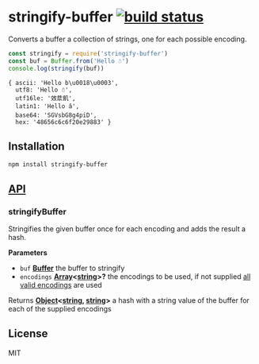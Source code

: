 # stringify-buffer [![build status](https://secure.travis-ci.org/thlorenz/stringify-buffer.png)](http://travis-ci.org/thlorenz/stringify-buffer)

Converts a buffer a collection of strings, one for each possible encoding.

```js
const stringify = require('stringify-buffer')
const buf = Buffer.from('Hello ☃')
console.log(stringify(buf))
```

    { ascii: 'Hello b\u0018\u0003',
      utf8: 'Hello ☃',
      utf16le: '效汬⁯飢',
      latin1: 'Hello â',
      base64: 'SGVsbG8g4piD',
      hex: '48656c6c6f20e29883' }

## Installation

    npm install stringify-buffer

## [API](https://thlorenz.github.io/stringify-buffer)

<!-- Generated by documentation.js. Update this documentation by updating the source code. -->

### stringifyBuffer

Stringifies the given buffer once for each encoding and adds
the result a hash.

**Parameters**

-   `buf` **[Buffer](https://nodejs.org/api/buffer.html)** the buffer to stringify
-   `encodings` **[Array](https://developer.mozilla.org/en-US/docs/Web/JavaScript/Reference/Global_Objects/Array)&lt;[string](https://developer.mozilla.org/en-US/docs/Web/JavaScript/Reference/Global_Objects/String)>?** the encodings to be used, if not supplied [all valid
    encodings](https://nodejs.org/api/buffer.html#buffer_buffers_and_character_encodings) are used

Returns **[Object](https://developer.mozilla.org/en-US/docs/Web/JavaScript/Reference/Global_Objects/Object)&lt;[string](https://developer.mozilla.org/en-US/docs/Web/JavaScript/Reference/Global_Objects/String), [string](https://developer.mozilla.org/en-US/docs/Web/JavaScript/Reference/Global_Objects/String)>** a hash with a string value of the buffer for each of the supplied encodings

## License

MIT
